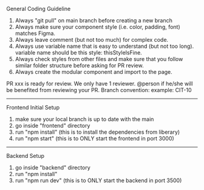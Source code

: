 General Coding Guideline
1. Always "git pull" on main branch before creating a new branch
2. Always make sure your component style (i.e. color, padding, font) matches Figma. 
3. Always leave comment (but not too much) for complex code.
4. Always use variable name that is easy to understand (but not too long). variable name should be this style: thisStyleIsFine. 
6. Always check styles from other files and make sure that you follow similar folder structure before asking for PR review. 
7. Always create the modular component and import to the page.

PR xxx is ready for review. 
We only have 1 reviewer. 
@person if he/she will be benefited from reviewing your PR. 
Branch convention: 
  example: CIT-10

----------------------------------------------------------------------
Frontend Initial Setup
1. make sure your local branch is up to date with the main
2. go inside "frontend" directory
3. run "npm install" (this is to install the dependencies from liberary)
4. run "npm start" (this is to ONLY start the frontend in port 3000)

----------------------------------------------------------------------
Backend Setup
1. go inside "backend" directory
2. run "npm install"
3. run "npm run dev"  (this is to ONLY start the backend in port 3500)

